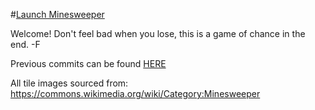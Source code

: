 #[Launch Minesweeper](./index.html)

Welcome! Don't feel bad when you lose, this is a game of chance in the end. -F



Previous commits can be found [HERE](https://git.generalassemb.ly/forrest217/projects/tree/master/minesweeper)

All tile images sourced from:
https://commons.wikimedia.org/wiki/Category:Minesweeper